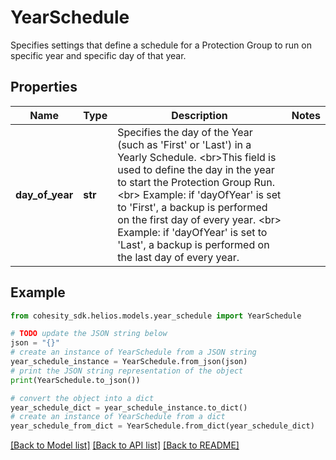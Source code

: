 # YearSchedule

Specifies settings that define a schedule for a Protection Group to run on specific year and specific day of that year.

## Properties

Name | Type | Description | Notes
------------ | ------------- | ------------- | -------------
**day_of_year** | **str** | Specifies the day of the Year (such as &#39;First&#39; or &#39;Last&#39;) in a Yearly Schedule. &lt;br&gt;This field is used to define the day in the year to start the Protection Group Run. &lt;br&gt; Example: if &#39;dayOfYear&#39; is set to &#39;First&#39;, a backup is performed on the first day of every year. &lt;br&gt; Example: if &#39;dayOfYear&#39; is set to &#39;Last&#39;, a backup is performed on the last day of every year. | 

## Example

```python
from cohesity_sdk.helios.models.year_schedule import YearSchedule

# TODO update the JSON string below
json = "{}"
# create an instance of YearSchedule from a JSON string
year_schedule_instance = YearSchedule.from_json(json)
# print the JSON string representation of the object
print(YearSchedule.to_json())

# convert the object into a dict
year_schedule_dict = year_schedule_instance.to_dict()
# create an instance of YearSchedule from a dict
year_schedule_from_dict = YearSchedule.from_dict(year_schedule_dict)
```
[[Back to Model list]](../README.md#documentation-for-models) [[Back to API list]](../README.md#documentation-for-api-endpoints) [[Back to README]](../README.md)


